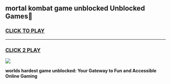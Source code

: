 
## mortal kombat game unblocked Unblocked Games👋
<h3>
<a href="https://premium.freeplayer.one?title=mortal_kombat_game_unblocked&ref=16F">CLICK TO PLAY</a></h3>
<hr>

<h3>
<a href="https://premium.freeplayer.one?title=mortal_kombat_game_unblocked&ref=16F">CLICK 2 PLAY</a>
  
</h3>

<a href="https://premium.freeplayer.one?title=mortal_kombat_game_unblocked&ref=16F/"><img src="https://clearcache.store/games.png"></a>


**worlds hardest game unblocked: Your Gateway to Fun and Accessible Online Gaming**
